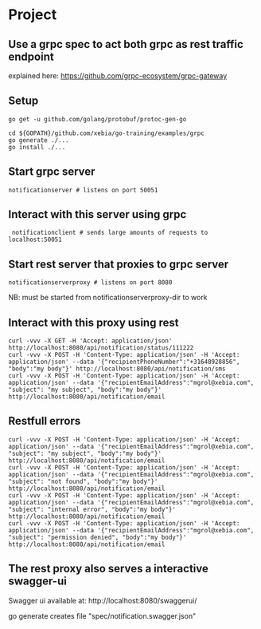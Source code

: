 # Project


## Use a grpc spec to act both grpc as rest traffic endpoint

explained here: https://github.com/grpc-ecosystem/grpc-gateway


## Setup

    go get -u github.com/golang/protobuf/protoc-gen-go
    
    cd ${GOPATH}/github.com/xebia/go-training/examples/grpc
    go generate ./...
    go install ./...
    
## Start grpc server

    notificationserver # listens on port 50051

## Interact with this server using grpc
 
     notificationclient # sends large amounts of requests to localhost:50051
     
## Start rest server that proxies to grpc server

    notificationserverproxy # listens on port 8080

NB: must be started from notificationserverproxy-dir to work

##  Interact with this proxy using rest

    curl -vvv -X GET -H 'Accept: application/json' http://localhost:8080/api/notification/status/111222
    curl -vvv -X POST -H 'Content-Type: application/json' -H 'Accept: application/json' --data '{"recipientPhoneNumber":"+31648928856", "body":"my body"}' http://localhost:8080/api/notification/sms
    curl -vvv -X POST -H 'Content-Type: application/json' -H 'Accept: application/json' --data '{"recipientEmailAddress":"mgrol@xebia.com", "subject": "my subject", "body":"my body"}' http://localhost:8080/api/notification/email

## Restfull errors

    curl -vvv -X POST -H 'Content-Type: application/json' -H 'Accept: application/json' --data '{"recipientEmailAddress":"mgrol@xebia.com", "subject": "my subject", "body":"my body"}' http://localhost:8080/api/notification/email
    curl -vvv -X POST -H 'Content-Type: application/json' -H 'Accept: application/json' --data '{"recipientEmailAddress":"mgrol@xebia.com", "subject": "not found", "body":"my body"}' http://localhost:8080/api/notification/email
    curl -vvv -X POST -H 'Content-Type: application/json' -H 'Accept: application/json' --data '{"recipientEmailAddress":"mgrol@xebia.com", "subject": "internal error", "body":"my body"}' http://localhost:8080/api/notification/email
    curl -vvv -X POST -H 'Content-Type: application/json' -H 'Accept: application/json' --data '{"recipientEmailAddress":"mgrol@xebia.com", "subject": "permission denied", "body":"my body"}' http://localhost:8080/api/notification/email

## The rest proxy also serves a interactive swagger-ui

Swagger ui available at: http://localhost:8080/swaggerui/

go generate creates file "spec/notification.swagger.json"
    
